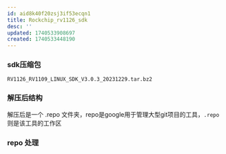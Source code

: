 ```yaml
---
id: aid8k40f20zsj3if53ecqn1
title: Rockchip_rv1126_sdk
desc: ''
updated: 1740533908697
created: 1740533448190
---
```


### sdk压缩包

`RV1126_RV1109_LINUX_SDK_V3.0.3_20231229.tar.bz2`

### 解压后结构

解压后是一个 .repo 文件夹，repo是google用于管理大型git项目的工具，`.repo` 则是该工具的工作区

### repo 处理

